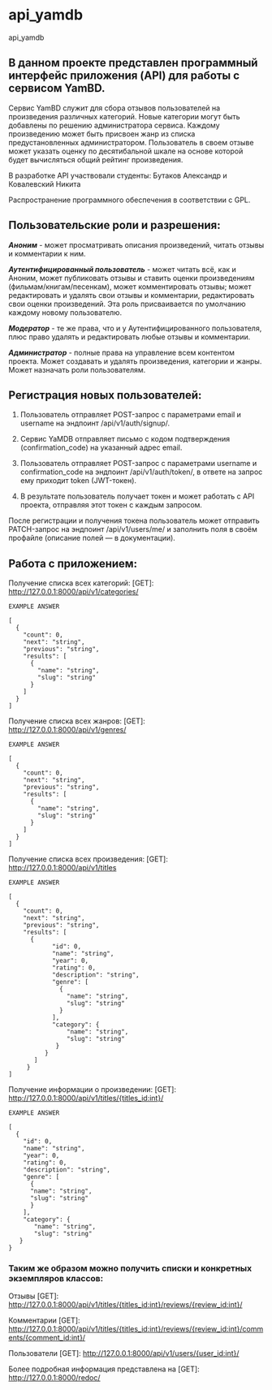 # api_yamdb
api_yamdb


## В данном проекте представлен программный интерфейс приложения (API) для работы с сервисом YamBD.

Сервис YamBD служит для сбора отзывов пользователей на произведения различных категорий.
Новые категории могут быть добавлены по решению администратора сервиса.
Каждому произведению может быть присвоен жанр из списка предустановленных администратором.
Пользователь в своем отзыве может указать оценку по десятибальной шкале на основе которой будет вычисляться общий рейтинг произведения.

В разработке API участвовали студенты: Бутаков Александр и Ковалевский Никита

Распространение программного обеспечения в соответствии с GPL.

## Пользовательские роли и разрешения:

***Аноним*** - может просматривать описания произведений, читать отзывы и комментарии к ним.

***Аутентифицированный пользователь*** - может читать всё, как и Аноним, может публиковать отзывы и ставить оценки произведениям (фильмам/книгам/песенкам), может комментировать отзывы; может редактировать и удалять свои отзывы и комментарии, редактировать свои оценки произведений. Эта роль присваивается по умолчанию каждому новому пользователю.

***Модератор*** - те же права, что и у Аутентифицированного пользователя, плюс право удалять и редактировать любые отзывы и комментарии.

***Администратор*** - полные права на управление всем контентом проекта. Может создавать и удалять произведения, категории и жанры. Может назначать роли пользователям.


## Регистрация новых пользователей:

1. Пользователь отправляет POST-запрос с параметрами email и username на эндпоинт /api/v1/auth/signup/.

2. Сервис YaMDB отправляет письмо с кодом подтверждения (confirmation_code) на указанный адрес email.

3. Пользователь отправляет POST-запрос с параметрами username и confirmation_code на эндпоинт /api/v1/auth/token/, в ответе на запрос ему приходит token (JWT-токен).

4. В результате пользователь получает токен и может работать с API проекта, отправляя этот токен с каждым запросом.

После регистрации и получения токена пользователь может отправить PATCH-запрос на эндпоинт /api/v1/users/me/ и заполнить поля в своём профайле (описание полей — в документации).

## Работа с приложением:

Получение списка всех категорий: [GET]: http://127.0.0.1:8000/api/v1/categories/

```
EXAMPLE ANSWER

[
  {
    "count": 0,
    "next": "string",
    "previous": "string",
    "results": [
      {
        "name": "string",
        "slug": "string"
      }
    ]   
  }
]
```


Получение списка всех жанров: [GET]: http://127.0.0.1:8000/api/v1/genres/

```
EXAMPLE ANSWER

[
  {
    "count": 0,
    "next": "string",
    "previous": "string",
    "results": [
      {
        "name": "string",
        "slug": "string"
      }
    ]   
  }
]
```

Получение списка всех произведения: [GET]: http://127.0.0.1:8000/api/v1/titles

```
EXAMPLE ANSWER

[
  {
    "count": 0,
    "next": "string",
    "previous": "string",
    "results": [
      {
            "id": 0,
            "name": "string",
            "year": 0,
            "rating": 0,
            "description": "string",
            "genre": [
              {
                "name": "string",
                "slug": "string"
              }
            ],
            "category": {
                "name": "string",
                "slug": "string"
             }
          }
       ]   
     }
]
```


Получение информации о произведении: [GET]: http://127.0.0.1:8000/api/v1/titles/{titles_id:int}/

```
EXAMPLE ANSWER

[
  {
    "id": 0,
    "name": "string",
    "year": 0,
    "rating": 0,
    "description": "string",
    "genre": [
      {
      "name": "string",
      "slug": "string"
      }
    ],
    "category": {
       "name": "string",
       "slug": "string"
   }
}
```

### Таким же образом можно получить списки и конкретных экземпляров классов:

Отзывы [GET]: http://127.0.0.1:8000/api/v1/titles/{titles_id:int}/reviews/{review_id:int}/

Комментарии [GET]: http://127.0.0.1:8000/api/v1/titles/{titles_id:int}/reviews/{review_id:int}/comments/{comment_id:int}/

Пользователи [GET]: http://127.0.0.1:8000/api/v1/users/{user_id:int}/


Более подробная информация представлена на [GET]: http://127.0.0.1:8000/redoc/
